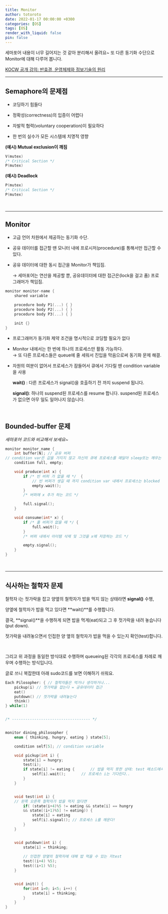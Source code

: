 ```yaml
---
title: Monitor
author: totoroto
date: 2022-01-17 00:00:00 +0300
categories: [OS]
tags: [OS]
render_with_liquid: false
pin: false
---
```


세마포어 내용이 너무 길어지는 것 같아 분리해서 올려요~ 또 다른 동기화 수단으로 Monitor에 대해 다루어 봅니다.

[KOCW 공개 강의: 반효경, 운영체제와 정보기술의 원리](http://www.kocw.net/home/cview.do?cid=4b9cd4c7178db077)   

---
## Semaphore의 문제점

- 코딩하기 힘들다

- 정확성(correctness)의 입증이 어렵다

- 자발적 협력(voluntary cooperation)이 필요하다

- 한 번의 실수가 모든 시스템에 치명적 영향


**(예시) Mutual exclusion이 깨짐**

```c
V(mutex)
/* Critical Section */
P(mutex)
```

**(예시) Deadlock**

```c
P(mutex)
/* Critical Section */ 
P(mutex)
```
<br>

---

## Monitor

- 고급 언어 차원에서 제공하는 동기화 수단.

- 공유 데이터를 접근할 땐 모니터 내에 프로시저(procedure)를 통해서만 접근할 수 있다.

- 공유 데이터에 대한 동시 접근을 Monitor가 책임짐.  

	→ 세마포어는 연산을 제공할 뿐, 공유데이터에 대한 접근은(lock을 걸고 품) 프로그래머가 책임짐.
    

```c
monitor monitor-name {
	shared variable
	
	procedure body P1(...) { }
	procedure body P2(...) { }
	procedure body P3(...) { }

	init {}
}
```

- 프로그래머가 동기화 제약 조건을 명시적으로 코딩할 필요가 없다

- Monitor 내에서는 한 번에 하나의 프로세스만 활동 가능하다.  
→ 또 다른 프로세스들은 queue에 줄 세워서 진입을 막음으로써 동기화 문제 해결.
    
- 자원의 여분이 없어서 프로세스가 잠들어서 큐에서 기다릴 땐 condition variable을 사용
    
    **wait()** : 다른 프로세스가 signal()을 호출하기 전 까지 suspend 됩니다.
    
    **signal()**: 하나의 suspend된 프로세스를 resume 합니다. suspend된 프로세스가 없으면 아무 일도 일어나지 않습니다.

<br>    

## Bounded-buffer 문제

*세마포어 코드와 비교해서 보세요~*

```c
monitor monitor_name {
	int buffer[N]; // 공유 버퍼
// condition var은 값을 가지지 않고 자신의 큐에 프로세스를 매달아 sleep또는 깨우는 역할만 함
	condition full, empty; 

	void produce(int x) {
		if /* 빈 버퍼 가 없을 때 */  {
			// 빈 버퍼가 생길 때 까지 condition var 내에서 프로세스는 blocked
			empty.wait(); 
		}
		/* 버퍼에 x 추가 하는 코드 */

		full.signal();
	}

	void consume(int* x) {
		if /* 풀 버퍼가 없을 때 */ {
			full.wait();
		}
		/* 버퍼 내에서 아이템 삭제 및 그것을 x에 저장하는 코드 */

		empty.signal();
	}
}
```

<br>

---

## 식사하는 철학자 문제

철학자 i는 젓가락을 잡고 양옆의 철학자가 밥을 먹지 않는 상태라면 **signal()** 수행, 

양옆에 철학자가 밥을 먹고 있다면 **wait()**를 수행합니다.

결국, **signal()**을 수행하게 되면 밥을 먹게(eat)되고 그 후 젓가락을 내려 놓습니다(put down).

젓가락을 내려놓으면서 인접한 양 옆의 철학자가 밥을 먹을 수 있는지 확인(test)합니다.

<br>

그리고 위 과정을 동일한 방식대로 수행하며 queueing된 각각의 프로세스를 차례로 깨우며 수행하는 방식입니다.

글로 쓰니 복잡한데 아래 sudo코드를 보면 이해하기 쉬워요.

```c
Each Pilosopher: { // 철학자들은 먹거나 생각하거나...
	pickup(i) // 젓가락을 잡는다 = 공유데이터 접근
	eat()
	putdown() // 젓가락을 내려놓는다
	think()
} while(1)


/* ----------------------------------- */


monitor dining_philosopher {
	enum { thinking, hungry, eating } state[5];

	condition self[5]; // condition variable

	void pickup(int i) {
		state[i] = hungry;
		test(i);
		if state[i] != eating {       // 밥을 먹지 못한 상태: test 메소드에서 조건문 만족X
			self[i].wait();       // 프로세스 i는 기다린다..
		}
	}


	void test(int i) {
	// 왼쪽 오른쪽 철학자가 밥을 먹지 않다면
		if( (state(i+4)%5 != eating && state[i] == hungry  
		&& state[(i+1)%5] != eating)) {
			state[i] = eating
			self[i].signal(); // 프로세스 i를 깨운다!
		}
	}


	void putdown(int i) {
		state[i] = thinking;
		
		// 인접한 양옆의 철학자에 대해 밥 먹을 수 있는 지test
		test((i+4) %5);
		test((i+1) %5);
	}


	void init() {
		for(int i=0; i<5; i++) {
			state[i] = thinking;
		}
	}
}
```